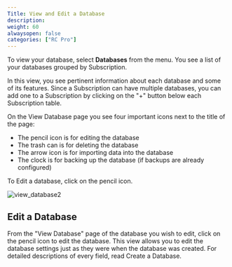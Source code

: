 ```yaml
---
Title: View and Edit a Database
description:
weight: 60
alwaysopen: false
categories: ["RC Pro"]
---
```

To view your database, select **Databases** from the menu. You see
a list of your databases grouped by Subscription.

In this view, you see pertinent information about each database and some
of its features. Since a Subscription can have multiple databases, you
can add one to a Subscription by clicking on the "+" button below each
Subscription table.

On the View Database page you see four important icons next to the
title of the page:

- The pencil icon is for editing the database
- The trash can is for deleting the database
- The arrow icon is for importing data into the database
- The clock is for backing up the database (if backups are already
    configured)

To Edit a database, click on the pencil icon.

![view_database2](/images/rv/view_database2.png?width=600&height=338)

## Edit a Database

From the "View Database" page of the database you wish to edit, click on
the pencil icon to edit the database. This view allows you to edit the
database settings just as they were when the database was created. For
detailed descriptions of every field, read Create a Database.
